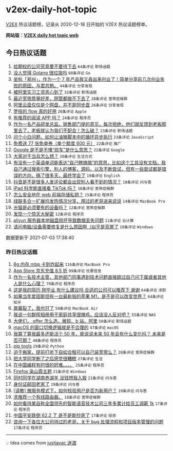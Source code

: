 # v2ex-daily-hot-topic

[V2EX](https://www.v2ex.com/) 热议话题榜，记录从 2020-12-18 日开始的 V2EX 热议话题榜单。

**网站版：[V2EX daily hot topic web](https://boojack.github.io/v2ex-daily-hot-topic-web/)**

## 今日热议话题

<!-- TODAY BEGIN -->

1. [给期权的公司究竟要不要待下去](https://www.v2ex.com/t/787259) `64条评论` `职场话题`
1. [没人觉得 Golang 很垃圾吗](https://www.v2ex.com/t/787343) `60条评论` `Go`
1. [坐标「郑州」，作为一个 7 年产品我又叒出来创业了！简单分享前几次创业失败的原因，与君共勉。](https://www.v2ex.com/t/787263) `44条评论` `分享发现`
1. [被阿里实习工资恶心到了](https://www.v2ex.com/t/787351) `32条评论` `职场话题`
1. [最近宽带质量好差，网管都做不下去了](https://www.v2ex.com/t/787299) `28条评论` `宽带症候群`
1. [阿里云盘仅仅是个网盘，并不是同步盘](https://www.v2ex.com/t/787258) `26条评论` `分享发现`
1. [罗技的 flow 真的好用](https://www.v2ex.com/t/787272) `26条评论` `Apple`
1. [有推荐的阅读 APP 吗？](https://www.v2ex.com/t/787310) `24条评论` `程序员`
1. [作为一名产品研发总监，销售部门提的意见，每次拒绝，他们就反馈到老板那里去了，老板就认为我们不配合！怎么破？](https://www.v2ex.com/t/787251) `23条评论` `职场话题`
1. [问个小白问题，如何让油猴脚本中的循环异步执行](https://www.v2ex.com/t/787256) `23条评论` `JavaScript`
1. [免费送 77 张免单券（单个额度 600 元）](https://www.v2ex.com/t/787329) `22条评论` `推广`
1. [Google 是不是不懂“缆车”是什么意思？](https://www.v2ex.com/t/787270) `22条评论` `Google`
1. [大家对于当兵怎么想？](https://www.v2ex.com/t/787278) `20条评论` `生活方式`
1. [有没有一个英语单词能表达“自己瞎搞搞”的意思，比如这个工具没有文档，我自己通过搜索引擎，别人的博客，源码，以及不断尝试，但有一些尝试都是错误的方向，搞了很多天，最终学会了](https://www.v2ex.com/t/787357) `19条评论` `English`
1. [抖音是不是很多人发评论都会出现别人看不到的情况？](https://www.v2ex.com/t/787325) `18条评论` `问与答`
1. [iPad 科学能直接看 TikTok 吗？](https://www.v2ex.com/t/787254) `18条评论` `宽带症候群`
1. [怎么安全地在 web 前端存储私钥？](https://www.v2ex.com/t/787379) `15条评论` `程序员`
1. [绿联多合一扩展坞发热情况分享，用过的老哥进来说说](https://www.v2ex.com/t/787332) `14条评论` `MacBook Pro`
1. [光猫是必须要有的设备吗？](https://www.v2ex.com/t/787335) `12条评论` `宽带症候群`
1. [发现一个惊天大秘密](https://www.v2ex.com/t/787252) `12条评论` `程序员`
1. [aliyun 服务器本地磁盘损坏导致数据丢失问题](https://www.v2ex.com/t/787328) `11条评论` `云计算`
1. [请问电脑/设备需要修复是什么原因啊（似乎是蓝屏了](https://www.v2ex.com/t/787304) `10条评论` `Windows`

数据更新于 2021-07-03 17:38:40

<!-- TODAY END -->

### 昨日热议话题

<!-- YESTERDAY BEGIN -->

1. [8g 内存 mbp 卡到炸起来](https://www.v2ex.com/t/787036) `116条评论` `MacBook Pro`
1. [App Store 京东充值 8.5 折](https://www.v2ex.com/t/787048) `99条评论` `优惠信息`
1. [作为一名技术主管，其他部门同事遇到技术问题直接跳过自己问下属或者其他人是什么心理？](https://www.v2ex.com/t/787072) `70条评论` `程序员`
1. [这是我的简历 刚毕业 有什么建议吗 合适的公司可以推荐下 谢谢](https://www.v2ex.com/t/787102) `64条评论` `求职`
1. [如果当年爱因斯坦有一台最新版的苹果 M1，是不是可以改变世界？](https://www.v2ex.com/t/787123) `64条评论` `知乎`
1. [屏幕裂了，我也幵了](https://www.v2ex.com/t/787042) `59条评论` `MacBook Air`
1. [我说一句群晖相册用于家庭共享很辣鸡，应该没人反对吧？](https://www.v2ex.com/t/787103) `55条评论` `NAS`
1. [大佬们， offer 怎么选，微软、b 站、阿里](https://www.v2ex.com/t/787201) `50条评论` `职场话题`
1. [macOS 的窗口切换逻辑就是不合理的](https://www.v2ex.com/t/787124) `47条评论` `macOS`
1. [我算了算我最多还能活个 50 年，能说说未来 50 年会有什么变化吗？ 未来是否可期？](https://www.v2ex.com/t/787066) `40条评论` `程序员`
1. [pip tools](https://www.v2ex.com/t/787188) `29条评论` `Python`
1. [迫于搬家，提前打听下自如合租可以自己装宽带么？](https://www.v2ex.com/t/787116) `28条评论` `宽带症候群`
1. [把大学同学删了之后感觉很糟糕](https://www.v2ex.com/t/787210) `27条评论` `生活`
1. [在中国编程有时很的好难。。。。](https://www.v2ex.com/t/787163) `25条评论` `程序员`
1. [Firefox 染山霞主题](https://www.v2ex.com/t/787228) `21条评论` `Windows`
1. [同村同学在湖南养湖羊 没钱想我入股](https://www.v2ex.com/t/787073) `21条评论` `问与答`
1. [身份证邮回老家了](https://www.v2ex.com/t/787161) `19条评论` `问与答`
1. [[请教] 微服务模式下，如何校验用户是否为新用户？](https://www.v2ex.com/t/787054) `19条评论` `问与答`
1. [求推荐一个有线路由器。](https://www.v2ex.com/t/787176) `18条评论` `宽带症候群`
1. [如何看待某自称全国领先的智能语音技术公司三年多累计给员工调薪 1k](https://www.v2ex.com/t/787221) `17条评论` `程序员`
1. [中国平安跌倒 62.2 了 是不是能抄底了](https://www.v2ex.com/t/787150) `17条评论` `投资`
1. [咨询一下各位大公司待过的老哥，关于 bug 处理流程和项目版本管理的问题](https://www.v2ex.com/t/787091) `17条评论` `程序员`

<!-- YESTERDAY END -->

---

💡 Idea comes from [justjavac 迷渡](https://github.com/justjavac/)
